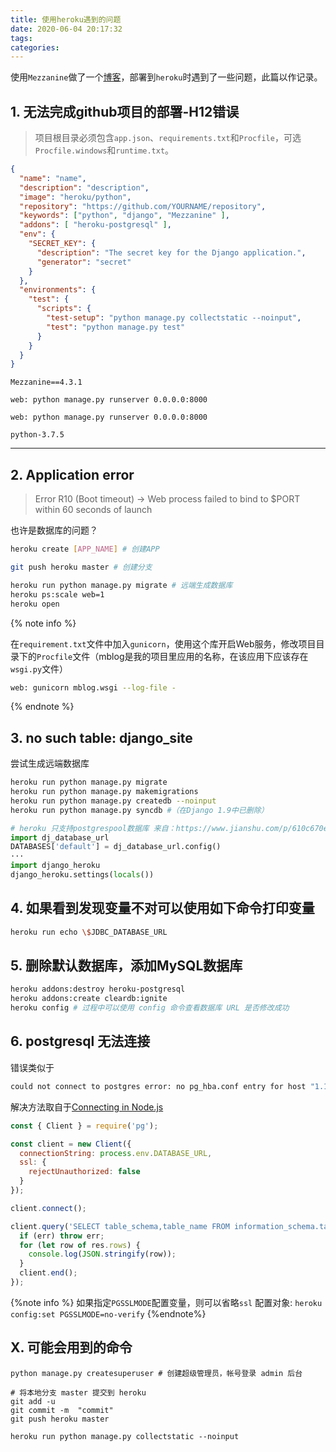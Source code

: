 ```yaml
---
title: 使用heroku遇到的问题
date: 2020-06-04 20:17:32
tags:
categories:
---
```



使用`Mezzanine`做了一个[博客](../Django的CMS框架)，部署到`heroku`时遇到了一些问题，此篇以作记录。

<!-- more -->



## 1. 无法完成github项目的部署-H12错误

> 项目根目录必须包含`app.json`、`requirements.txt`和`Procfile`，可选`Procfile.windows`和`runtime.txt`。

```json app.json
{
  "name": "name",
  "description": "description",
  "image": "heroku/python",
  "repository": "https://github.com/YOURNAME/repository",
  "keywords": ["python", "django", "Mezzanine" ],
  "addons": [ "heroku-postgresql" ],
  "env": {
    "SECRET_KEY": {
      "description": "The secret key for the Django application.",
      "generator": "secret"
    }
  },
  "environments": {
    "test": {
      "scripts": {
        "test-setup": "python manage.py collectstatic --noinput",
        "test": "python manage.py test"
      }
    }
  }
}
```

```text requirements.txt
Mezzanine==4.3.1
```

```text Procfile
web: python manage.py runserver 0.0.0.0:8000
```

```text Procfile.windows
web: python manage.py runserver 0.0.0.0:8000
```

```text requirements.txt
python-3.7.5
```

---

## 2. Application error

> Error R10 (Boot timeout) -> Web process failed to bind to $PORT within 60 seconds of launch


也许是数据库的问题？
```bash
heroku create [APP_NAME] # 创建APP

git push heroku master # 创建分支

heroku run python manage.py migrate # 远端生成数据库
heroku ps:scale web=1
heroku open
```

{% note info %}

在`requirement.txt`文件中加入`gunicorn`，使用这个库开启Web服务，修改项目目录下的`Procfile`文件（mblog是我的项目里应用的名称，在该应用下应该存在`wsgi.py`文件）

```bash Procfile
web: gunicorn mblog.wsgi --log-file -
```


{% endnote %}


## 3. no such table: django_site

尝试生成远端数据库
```bash 
heroku run python manage.py migrate
heroku run python manage.py makemigrations
heroku run python manage.py createdb --noinput
heroku run python manage.py syncdb #（在Django 1.9中已删除）
```

```python setting.py
# heroku 只支持postgrespool数据库 来自：https://www.jianshu.com/p/610c670eabed
import dj_database_url
DATABASES['default'] = dj_database_url.config()
···
import django_heroku
django_heroku.settings(locals())
```


## 4. 如果看到发现变量不对可以使用如下命令打印变量

```bash
heroku run echo \$JDBC_DATABASE_URL
```

## 5. 删除默认数据库，添加MySQL数据库

```bash
heroku addons:destroy heroku-postgresql
heroku addons:create cleardb:ignite
heroku config # 过程中可以使用 config 命令查看数据库 URL 是否修改成功
```

## 6. postgresql 无法连接

错误类似于
```bash
could not connect to postgres error: no pg_hba.conf entry for host "1.198.47.212", user "ijhjecdqztyvfo", database "d66rrjcr414em1", SSL off
```

解决方法取自于[Connecting in Node.js](https://devcenter.heroku.com/articles/heroku-postgresql#connecting-in-node-js)

```javascript
const { Client } = require('pg');

const client = new Client({
  connectionString: process.env.DATABASE_URL,
  ssl: {
    rejectUnauthorized: false
  }
});

client.connect();

client.query('SELECT table_schema,table_name FROM information_schema.tables;', (err, res) => {
  if (err) throw err;
  for (let row of res.rows) {
    console.log(JSON.stringify(row));
  }
  client.end();
});
```

{%note info %}
如果指定`PGSSLMODE`配置变量，则可以省略`ssl` 配置对象: `heroku config:set PGSSLMODE=no-verify`
{%endnote%}
## X. 可能会用到的命令

```
python manage.py createsuperuser # 创建超级管理员，帐号登录 admin 后台

# 将本地分支 master 提交到 heroku 
git add -u
git commit -m  "commit"
git push heroku master

heroku run python manage.py collectstatic --noinput 

```